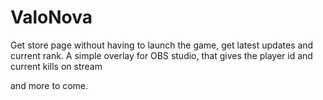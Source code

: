 # ValoNova
Get store page without having to launch the game, get latest updates and current rank.
A simple overlay for OBS studio, that gives the player id and current kills on stream

and more to come.
